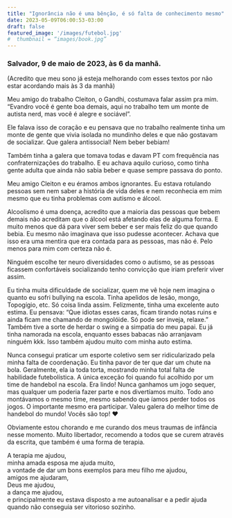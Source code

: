```yaml
---
title: "Ignorância não é uma bênção, é só falta de conhecimento mesmo"
date: 2023-05-09T06:00:53-03:00
draft: false
featured_image: '/images/futebol.jpg'
#  thumbnail = “images/book.jpg”
---
```

### Salvador, 9 de maio de 2023, às 6 da manhã.
(Acredito que meu sono já esteja melhorando com esses textos por não estar acordando mais às 3 da manhã)


Meu amigo do trabalho Cleiton, o Gandhi, costumava falar assim pra mim. “Evandro você é gente boa demais, aqui no trabalho tem um monte de autista nerd, mas você é alegre e sociável”.

Ele falava isso de coração e eu pensava que no trabalho realmente tinha um monte de gente que vivia isolada no mundinho deles e que não gostavam de socializar. Que galera antissocial! Nem beber bebiam!

Também tinha a galera que tomava todas e davam PT com frequência nas confraternizações do trabalho. E eu achava aquilo curioso, como tinha gente adulta que ainda não sabia beber e quase sempre passava do ponto.

Meu amigo Cleiton e eu éramos ambos ignorantes. Eu estava rotulando pessoas sem nem saber a história de vida deles e nem reconhecia em mim mesmo que eu tinha problemas com autismo e álcool.

Alcoolismo é uma doença, acredito que a maioria das pessoas que bebem demais não acreditam que o álcool está afetando elas de alguma forma. E muito menos que dá para viver sem beber e ser mais feliz do que quando bebia. Eu mesmo não imaginava que isso pudesse acontecer. Achava que isso era uma mentira que era contada para as pessoas, mas não é. Pelo menos para mim com certeza não é.

Ninguém escolhe ter neuro diversidades como o autismo, se as pessoas ficassem confortáveis socializando tenho convicção que iriam preferir viver assim.

Eu tinha muita dificuldade de socializar, quem me vê hoje nem imagina o quanto eu sofri bullying na escola. Tinha apelidos de lesão, mongo, Topogígio, etc. Só coisa linda assim. Felizmente, tinha uma excelente auto estima. Eu pensava: “Que idiotas esses caras, ficam tirando notas ruins e ainda ficam me chamando de mongolóide. Só pode ser inveja, relaxe.” Também tive a sorte de herdar o swing e a simpatia do meu papai. Eu já tinha namorada na escola, enquanto esses babacas não arranjavam ninguém kkk. Isso também ajudou muito com minha auto estima.

Nunca consegui praticar um esporte coletivo sem ser ridicularizado pela minha falta de coordenação. Eu tinha pavor de ter que dar um chute na bola. Geralmente, ela ia toda torta, mostrando minha total falta de habilidade futebolística. A única exceção foi quando fui acolhido por um time de handebol na escola. Era lindo! Nunca ganhamos um jogo sequer, mas qualquer um poderia fazer parte e nos divertíamos muito. Todo ano montávamos o mesmo time, mesmo sabendo que íamos perder todos os jogos. O importante mesmo era participar. Valeu galera do melhor time de handebol do mundo! Vocês são top! ❤️

Obviamente estou chorando e me curando dos meus traumas de infância nesse momento. Muito libertador, recomendo a todos que se curem através da escrita, que também é uma forma de terapia.

A terapia me ajudou,  
minha amada esposa me ajuda muito,  
a vontade de dar um bons exemplos para meu filho me ajudou,  
amigos me ajudaram,  
Deus me ajudou,  
a dança me ajudou,  
e principalmente eu estava disposto a me autoanalisar e a pedir ajuda quando não conseguia ser vitorioso sozinho.
